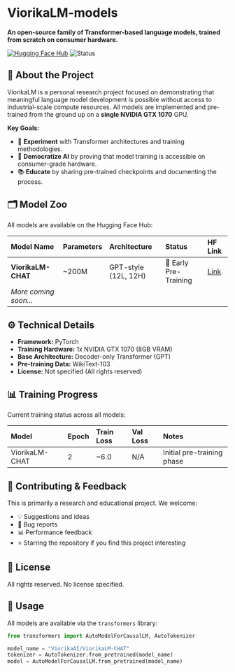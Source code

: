 # ViorikaLM-models
**An open-source family of Transformer-based language models, trained from scratch on consumer hardware.**

[![Hugging Face Hub](https://img.shields.io/badge/%F0%9F%A4%97%20Hugging%20Face-Models-yellow.svg)](https://huggingface.co/ViorikaAI)
![Status](https://img.shields.io/badge/Status-Under--Training-orange.svg)

## 🧠 About the Project

ViorikaLM is a personal research project focused on demonstrating that meaningful language model development is possible without access to industrial-scale compute resources. All models are implemented and pre-trained from the ground up on a **single NVIDIA GTX 1070** GPU.

**Key Goals:**
- 🧪 **Experiment** with Transformer architectures and training methodologies.
- 🤖 **Democratize AI** by proving that model training is accessible on consumer-grade hardware.
- 📚 **Educate** by sharing pre-trained checkpoints and documenting the process.

## 🗂️ Model Zoo

All models are available on the Hugging Face Hub:

| Model Name | Parameters | Architecture | Status | HF Link |
| :--- | :--- | :--- | :--- | :--- |
| **ViorikaLM-CHAT** | ~200M | GPT-style (12L, 12H) | 🚧 Early Pre-Training | [Link](https://huggingface.co/ViorikaAI/ViorikaLM-CHAT) |
| *More coming soon...* | | | | |

## ⚙️ Technical Details

- **Framework:** PyTorch
- **Training Hardware:** 1x NVIDIA GTX 1070 (8GB VRAM)
- **Base Architecture:** Decoder-only Transformer (GPT)
- **Pre-training Data:** WikiText-103
- **License:** Not specified (All rights reserved)

## 📊 Training Progress

Current training status across all models:

| Model | Epoch | Train Loss | Val Loss | Notes |
| :--- | :--- | :--- | :--- | :--- |
| ViorikaLM-CHAT | 2 | ~6.0 | N/A | Initial pre-training phase |

## 🤝 Contributing & Feedback

This is primarily a research and educational project. We welcome:

- 💡 Suggestions and ideas
- 🐛 Bug reports
- 📊 Performance feedback
- ⭐ Starring the repository if you find this project interesting

## 📜 License

All rights reserved. No license specified.

## 🚀 Usage

All models are available via the `transformers` library:

```python
from transformers import AutoModelForCausalLM, AutoTokenizer

model_name = "ViorikaAI/ViorikaLM-CHAT"
tokenizer = AutoTokenizer.from_pretrained(model_name)
model = AutoModelForCausalLM.from_pretrained(model_name)
